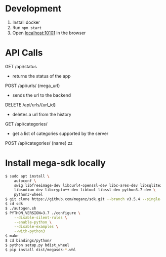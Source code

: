 Development
================

1. Install docker
2. Run `npm start`
3. Open [localhost:10101](http://localhost:10101/) in the browser

API Calls
=========

GET /api/status
- returns the status of the app

POST /api/urls/ {mega_url}
- sends the url to the backend

DELETE /api/urls/{url_id}
- deletes a url from the history

GET /api/categories/
- get a list of categories supported by the server

POST /api/categories/ {name}
zz

Install mega-sdk locally
========================

```bash
$ sudo apt install \
    autoconf \
    swig libfreeimage-dev libcurl4-openssl-dev libc-ares-dev libsqlite3-dev \
    libsodium-dev libcrypto++-dev libtool libssl-dev python3.7-dev \
    python3-wheel
$ git clone https://github.com/meganz/sdk.git --branch v3.5.4 --single-branch --depth 1
$ cd sdk
$ ./autogen.sh
$ PYTHON_VERSION=3.7 ./configure \
    --disable-silent-rules \
    --enable-python \
    --disable-examples \
    --with-python3
$ make
$ cd bindings/python/
$ python setup.py bdist_wheel
$ pip install dist/megasdk-*.whl

```
